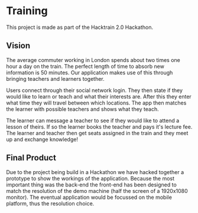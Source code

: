 # Training
This project is made as part of the Hacktrain 2.0 Hackathon. 



## Vision
The average commuter working in London spends about two times one hour a day on the train. The perfect length of time to absorb new information is 50 minutes.  Our application makes use of this through bringing teachers and learners together.

Users connect through their social network login. They then state if they would like to learn or teach and what their interests are. After this they enter what time they will travel between which locations. The app then matches the learner with possible teachers and shows what they teach.

The learner can message a teacher to see if they would like to attend a lesson of theirs. If so the learner books the teacher and pays it's lecture fee. The learner and teacher then get seats assigned in the train and they meet up and exchange knowledge!

## Final Product
Due to the project being build in a Hackathon we have hacked together a prototype to show the workings of the application. Because the most important thing was the back-end the front-end has been designed to match the resolution of the demo machine (half the screen of a 1920x1080 monitor). The eventual application would be focussed on the mobile platform, thus the resolution choice.

